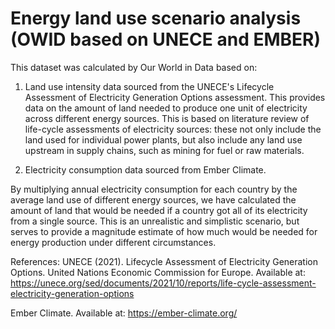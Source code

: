 # Energy land use scenario analysis (OWID based on UNECE and EMBER)

This dataset was calculated by Our World in Data based on:

1.  Land use intensity data sourced from the UNECE's Lifecycle Assessment of Electricity Generation Options assessment. This provides data on the amount of land needed to produce one unit of electricity across different energy sources. This is based on literature review of life-cycle assessments of electricity sources: these not only include the land used for individual power plants, but also include any land use upstream in supply chains, such as mining for fuel or raw materials.

2. Electricity consumption data sourced from Ember Climate.

By multiplying annual electricity consumption for each country by the average land use of different energy sources, we have calculated the amount of land that would be needed if a country got all of its electricity from a single source. This is an unrealistic and simplistic scenario, but serves to provide a magnitude estimate of how much would be needed for energy production under different circumstances.

References:
UNECE (2021). Lifecycle Assessment of Electricity Generation Options. United Nations Economic Commission for Europe. Available at: https://unece.org/sed/documents/2021/10/reports/life-cycle-assessment-electricity-generation-options

Ember Climate. Available at: https://ember-climate.org/
